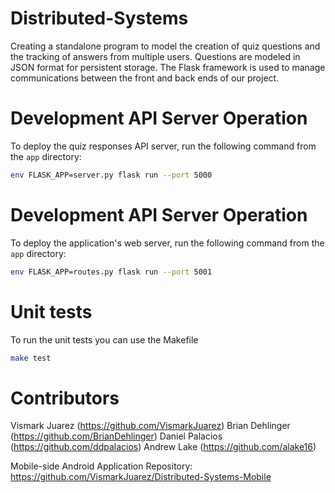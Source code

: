 # Distributed-Systems
Creating a standalone program to model the creation of quiz questions and the tracking of answers from multiple users. Questions are modeled in JSON format for persistent storage. The Flask framework is used to manage communications between the front and back ends of our project.

# Development API Server Operation
To deploy the quiz responses API server, run the following command from the `app` directory:
```bash
env FLASK_APP=server.py flask run --port 5000
```

# Development API Server Operation
To deploy the application's web server, run the following command from the `app` directory:
```bash
env FLASK_APP=routes.py flask run --port 5001
```

# Unit tests
To run the unit tests you can use the Makefile
```bash
make test
```

# Contributors
Vismark Juarez (https://github.com/VismarkJuarez)
Brian Dehlinger (https://github.com/BrianDehlinger)
Daniel Palacios (https://github.com/ddpalacios)
Andrew Lake (https://github.com/alake16)

Mobile-side Android Application Repository: https://github.com/VismarkJuarez/Distributed-Systems-Mobile
